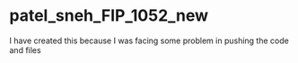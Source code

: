 # patel_sneh_FIP_1052_new
I have created this because I was facing some problem in pushing the code and files
